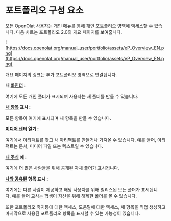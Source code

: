 # 포트폴리오 구성 요소

모든 OpenOlat 사용자는 개인 메뉴를 통해 개인 포트폴리오 영역에 액세스할 수 있습니다. 다음 차트는 포트폴리오 2.0의 개요 페이지를 보여줍니다.

![https://docs.openolat.org/manual_user/portfolio/assets/eP_Overview_EN.png](https://docs.openolat.org/manual_user/portfolio/assets/eP_Overview_EN.png)

개요 페이지의 링크는 추가 포트폴리오 영역으로 연결됩니다.

**내 [바인더](https://docs.openolat.org/manual_user/portfolio/My_portfolio_binders/) :**

여기에 모든 개인 폴더가 표시되며 사용자는 새 폴더를 만들 수 있습니다.

**[내 항목](https://docs.openolat.org/manual_user/portfolio/My_entries/) 표시 :**

모든 항목이 여기에 표시되며 새 항목을 만들 수 있습니다.

**[미디어 센터](https://docs.openolat.org/manual_user/portfolio/Media_center/) 열기 :**

여기에서 아티팩트를 찾고 새 아티팩트를 만들거나 가져올 수 있습니다. 예를 들어, 아티팩트는 문서, 미디어 파일 또는 텍스트일 수 있습니다.

**[내 주식](https://docs.openolat.org/manual_user/portfolio/Shared_by_me/) 에 :**

여기에 더 많은 사람들을 위해 공개된 자체 폴더가 표시됩니다.

**[나와 공유된](https://docs.openolat.org/manual_user/portfolio/Shared_with_me/) 항목 표시 :**

여기에는 다른 사람이 제공하고 해당 사용자를 위해 릴리스된 모든 폴더가 표시됩니다. 예를 들어 교사는 학생이 자신을 위해 해제한 폴더를 볼 수 있습니다.

또한 포트폴리오 휴지통에 대한 액세스, 도움말에 대한 액세스, 새 항목을 직접 생성하고 마지막으로 사용된 포트폴리오 항목을 표시할 수 있는 가능성이 있습니다.